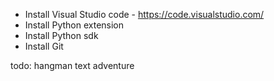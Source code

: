 * Install Visual Studio code - https://code.visualstudio.com/
* Install Python extension
* Install Python sdk
* Install Git

todo:
hangman
text adventure